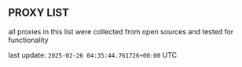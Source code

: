 ## PROXY LIST

all proxies in this list were collected from open sources and tested for functionality

last update: `2025-02-26 04:35:44.761726+00:00` UTC